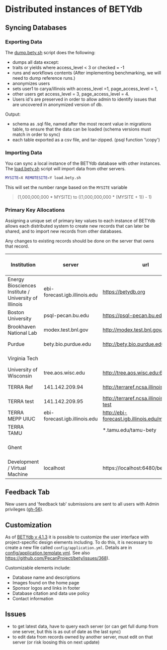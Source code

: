 # Distributed instances of BETYdb

## Syncing Databases

### Exporting Data

The [dump.bety.sh](https://github.com/PecanProject/pecan/blob/master/scripts/dump.bety.sh) script does the following:
* dumps all data except:
 * traits or yields where access_level < 3 or checked = -1
 * runs and workflows contents (After implementing benchmarking, we will need to dump reference runs.) 
* anonymizes users
 * sets user1 to carya/illinois with access_level =1, page_access_level = 1, 
 * other users get access_level = 3, page_access_level = 4. 
 * Users id's are preserved in order to allow admin to identify issues that are uncovered in anonymized version of db.

Output: 
* schema as .sql file, named after the most recent value in migrations table, to ensure that the data can be loaded (schema versions must match in order to sync)
* each table exported as a csv file, and tar-zipped. (psql function '\copy')

### Importing Data

You can sync a local instance of the BETYdb database with other instances. The [load.bety.sh](https://github.com/PecanProject/pecan/blob/master/scripts/load.bety.sh) script will import data from other servers.

```sh
MYSITE=X REMOTESITE=Y load.bety.sh
```

This will set the number range based on the `MYSITE` variable

> (1,000,000,000 * MYSITE) to ((1,000,000,000 * (MYSITE + 1)) - 1)


### Primary Key Allocations

Assigning a unique set of primary key values to each instance of BETYdb allows each distributed system to create new records that can later be shared, and to import new records from other databases.

Any changes to existing records should be done on the server that owns that record.

|Institution | server | url | id | allocated primary key values| 
|---|---|---|---|---|
| Energy Biosciences Institute / University of Illinois|ebi-forecast.igb.illinois.edu| https://betydb.org| 0 | 1-1,000,000,000|
| Boston University| psql-pecan.bu.edu |https://psql-pecan.bu.edu/bety | 1 | 1,000,000,001-2,000,000,000|
| Brookhaven National Lab|modex.test.bnl.gov|http://modex.test.bnl.gov/bety|  2 | 2,000,000,001-3,000,000,000|
| Purdue| bety.bio.purdue.edu | http://bety.bio.purdue.edu/ | 3 | 3,000,000,001-4,000,000,000|
| Virginia Tech| | | 4 | 4,000,000,001-5,000,000,000|
| University of Wisconsin | tree.aos.wisc.edu | http://tree.aos.wisc.edu:6480/bety | 5 | 5,000,000,001-6,000,000,000|
| TERRA Ref | 141.142.209.94  | http://terraref.ncsa.illinois.edu/bety | 6 | 6,000,000,001-7,000,000,000|
| TERRA test | 141.142.209.95 | http://terraref.ncsa.illinois.edu/bety-test  | 7 | 7,000,000,001-8,000,000,000|
| TERRA MEPP UIUC | ebi-forecast.igb.illinois.edu | http://ebi-forecast.igb.illinois.edu/mepp-bety | 8 | 8,000,000,001-9,000,000,000|
| TERRA TAMU |  | *.tamu.edu/tamu-bety | 9 | 9,000,000,001-10,000,000,000|
| Ghent      |  |  | 10 | 10,000,000,001 - 11,000,000,000|
| Development / Virtual Machine |localhost| https://localhost:6480/bety| 99 | 99,000,000,000-a zillion|

## Feedback Tab

New users and 'feedback tab' submissions are sent to all users with Admin privileges ([gh-56](https://github.com/PecanProject/bety/issues/)).
 
## Customization


As of [BETYdb v 4.1.3](https://github.com/PecanProject/bety/releases/tag/betydb_4.13) it is possible to customize the user interface with project-specific design elements including. To do this, it is necessary to create a new file called `config/application.yml`. Details are in  [config/application.template.yml](https://github.com/PecanProject/bety/blob/master/config/application.yml.template). See also https://github.com/PecanProject/bety/issues/368).

Customizable elements include:

* Database name and descriptions
* Images found on the home page
* Sponsor logos and links in footer
* Database citation and data use policy
* Contact information

## Issues

* to get latest data, have to query each server (or can get full dump from one server, but this is as out of date as the last sync)
* to edit data from records owned by another server, must edit on that server (or risk loosing this on next update)

